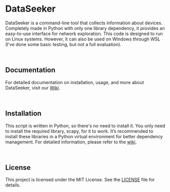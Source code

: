 # DataSeeker
DataSeeker is a command-line tool that collects information about devices. Completely made in Python with only one library dependency, it provides an easy-to-use interface for network exploration. This code is designed to run on Linux systems. However, it can also be used on Windows through WSL (I've done some basic testing, but not a full evaluation).

<br>

## Documentation
For detailed documentation on installation, usage, and more about DataSeeker, visit our [Wiki](https://github.com/olivercalazans/DataSeeker/wiki).
  
<br>

## Installation
This script is written in Python, so there's no need to install it. You only need to install the required library, scapy, for it to work. 
It’s recommended to install these libraries in a Python virtual environment for better dependency management. 
For detailed information, please refer to the [wiki](https://github.com/olivercalazans/DataSeeker/wiki/Installation).

<br>

## License
This project is licensed under the MIT License. See the [LICENSE](LICENSE) file for details.


